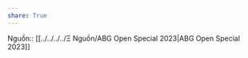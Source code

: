 ```yaml
---  
share: True  
---  
```

Nguồn:: [[../../../../Ξ Nguồn/ABG Open Special 2023|ABG Open Special 2023]]